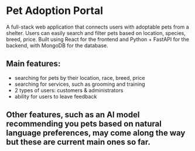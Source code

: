 # Pet Adoption Portal
A full-stack web application that connects users with adoptable pets from a shelter. Users can easily search and filter pets based on location, species, breed, price. Built using React for the frontend and Python + FastAPI for the backend, with MongoDB for the database.

## Main features:
* searching for pets by their location, race, breed, price
* searching for services, such as grooming and training
* 2 types of users: customers & administrators
* ability for users to leave feedback
  
## Other features, such as an AI model recommending you pets based on natural language preferences, may come along the way but these are current main ones so far.

